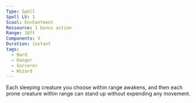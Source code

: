 ```yaml
---
Type: Spell
Spell LV: 1
Scool: Enchantment
Ressource: 1 bonus action
Range: 10ft
Components: V
Duration: instant
tags:
  - Bard
  - Ranger
  - Sorcerer
  - Wizard
---
```

Each sleeping creature you choose within range awakens, and then each prone creature within range can stand up without expending any movement.